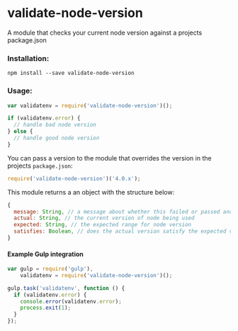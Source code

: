 # validate-node-version

A module that checks your current node version against a projects package.json

### Installation:

```
npm install --save validate-node-version
```

### Usage:

```js
var validatenv = require('validate-node-version')();

if (validatenv.error) {
  // handle bad node version
} else {
  // handle good node version
}
```

You can pass a version to the module that overrides the version in the projects `package.json`:

```js
require('validate-node-version')('4.0.x');
```

This module returns a an object with the structure below:

```js
{
  message: String, // a message about whether this failed or passed and why
  actual: String, // the current version of node being used
  expected: String, // the expected range for node version
  satisfies: Boolean, // does the actual version satisfy the expected version
}
```

#### Example Gulp integration

```js
var gulp = require('gulp'),
    validatenv = require('validate-node-version')();

gulp.task('validatenv', function () {
  if (validatenv.error) {
    console.error(validatenv.error);
    process.exit(1);
  }
});
```
